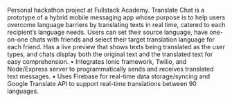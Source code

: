 Personal hackathon project at Fullstack Academy. Translate Chat is a prototype of a hybrid mobile messaging app whose purpose is to help  users overcome language barriers by translating texts in real time, catered to each recipient’s language needs. Users can set their source language, have one-on-one chats with friends and select their target translation language for each friend. Has a live preview that shows texts being translated as the user types, and chats display both the original text and the translated text for easy comprehension.
•	Integrates Ionic framework, Twilio, and Node/Express server to  programmatically sends and receives translated text messages. 
•	Uses Firebase for real-time data storage/syncing  and Google Translate API to support real-time translations between 90 languages.
